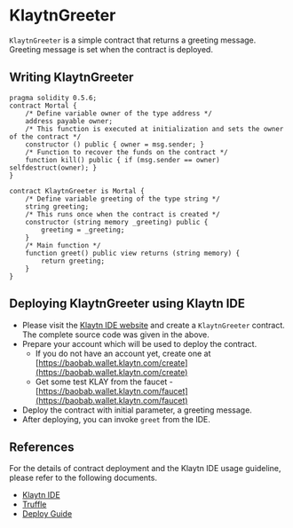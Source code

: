 # KlaytnGreeter <a id="klaytngreeter"></a>

`KlaytnGreeter` is a simple contract that returns a greeting message. Greeting message is set when the contract is deployed.

## Writing KlaytnGreeter <a id="writing-klaytngreeter"></a>

```text
pragma solidity 0.5.6;
contract Mortal {
    /* Define variable owner of the type address */
    address payable owner;
    /* This function is executed at initialization and sets the owner of the contract */
    constructor () public { owner = msg.sender; }
    /* Function to recover the funds on the contract */
    function kill() public { if (msg.sender == owner) selfdestruct(owner); }
}

contract KlaytnGreeter is Mortal {
    /* Define variable greeting of the type string */
    string greeting;
    /* This runs once when the contract is created */
    constructor (string memory _greeting) public {
        greeting = _greeting;
    }
    /* Main function */
    function greet() public view returns (string memory) {
        return greeting;
    }
}
```

## Deploying KlaytnGreeter using Klaytn IDE <a id="deploying-klaytngreeter-using-klaytn-ide"></a>

* Please visit the [Klaytn IDE website](https://ide.klaytn.com) and create a `KlaytnGreeter` contract. The complete source code was given in the above.
* Prepare your account which will be used to deploy the contract.
  * If you do not have an account yet, create one at [https://baobab.wallet.klaytn.com/create](https://baobab.wallet.klaytn.com/create)
  * Get some test KLAY from the faucet - [https://baobab.wallet.klaytn.com/faucet](https://baobab.wallet.klaytn.com/faucet)
* Deploy the contract with initial parameter, a greeting message.
* After deploying, you can invoke `greet` from the IDE.

## References <a id="references"></a>

For the details of contract deployment and the Klaytn IDE usage guideline, please refer to the following documents.

* [Klaytn IDE](../ide-and-tools/README.md#klaytn-ide)
* [Truffle](../ide-and-tools/README.md#truffle)
* [Deploy Guide](../deploy-guide.md)



